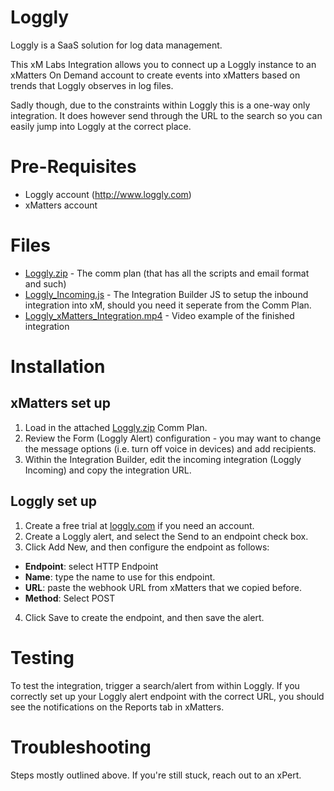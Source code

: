 
# Loggly

Loggly is a SaaS solution for log data management.

This xM Labs Integration allows you to connect up a Loggly instance to an xMatters On Demand account to create events into xMatters based on trends that Loggly observes in log files.

Sadly though, due to the constraints within Loggly this is a one-way only integration.  It does however send through the URL to the search so you can easily jump into Loggly at the correct place.


# Pre-Requisites

* Loggly account (http://www.loggly.com)
* xMatters account


# Files

* [Loggly.zip](Loggly.zip) - The comm plan (that has all the scripts and email format and such)
* [Loggly_Incoming.js](Loggly_Incoming.js) - The Integration Builder JS to setup the inbound integration into xM, should you need it seperate from the Comm Plan.
* [Loggly_xMatters_Integration.mp4](Media/Loggly_xMatters_Integration.mp4) - Video example of the finished integration


# Installation

## xMatters set up

1. Load in the attached [Loggly.zip](Loggly.zip) Comm Plan.
2. Review the Form (Loggly Alert) configuration - you may want to change the message options (i.e. turn off voice in devices) and add recipients.
3. Within the Integration Builder, edit the incoming integration (Loggly Incoming) and copy the integration URL.


## Loggly set up

1. Create a free trial at [loggly.com](http://www.loggly.com) if you need an account.
2. Create a Loggly alert, and select the Send to an endpoint check box.
3. Click Add New, and then configure the endpoint as follows:
* **Endpoint**: select HTTP Endpoint
* **Name**: type the name to use for this endpoint.
* **URL**: paste the webhook URL from xMatters that we copied before.
* **Method**: Select POST
4. Click Save to create the endpoint, and then save the alert.


# Testing

To test the integration, trigger a search/alert from within Loggly.  If you correctly set up your Loggly alert endpoint with the correct URL, you should see the notifications on the Reports tab in xMatters.


# Troubleshooting

Steps mostly outlined above. If you're still stuck, reach out to an xPert. 
